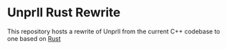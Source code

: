 # Unprll Rust Rewrite

This repository hosts a rewrite of Unprll from the current C++ codebase to one based on [Rust](https://rust-lang.org)
